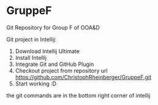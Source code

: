 # GruppeF
Git Repository for Group F of OOA&amp;D

Git project in Intellij:

1. Download Intellij Ultimate
2. Install Intellij
3. Integrate Git and GitHub Plugin
4. Checkout project from repository url
    https://github.com/ChristophRheinberger/GruppeF.git
5. Start working :D

the git commands are in the bottom right corner of intellij